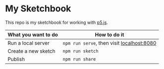 # My Sketchbook

This repo is my sketchbook for working with [p5.js](https://p5js.org).

| What you want to do | How to do it                                                        |
| ------------------- | ------------------------------------------------------------------- |
| Run a local server  | `npm run serve`, then visit [localhost:8080](http://localhost:8080) |
| Create a new sketch | `npm run sketch`                                                    |
| Publish             | `npm run share`                                                     |
